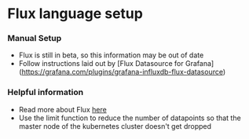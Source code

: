 # Flux language setup
### Manual Setup
* Flux is still in beta, so this information may be out of date
* Follow instructions laid out by [Flux Datasource for Grafana]
(https://grafana.com/plugins/grafana-influxdb-flux-datasource)


### Helpful information
* Read more about Flux [here](https://github.com/influxdata/platform/tree/master/query)
* Use the limit function to reduce the number of datapoints so that the master node of the kubernetes cluster doesn't get dropped



